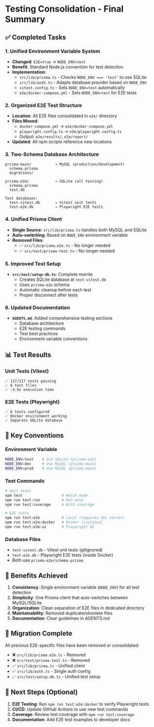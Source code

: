 # Testing Consolidation - Final Summary

## ✅ Completed Tasks

### 1. **Unified Environment Variable System**
- **Changed**: `E2E=true` → `NODE_ENV=test`
- **Benefit**: Standard Node.js convention for test detection
- **Implementation**:
  - `src/lib/prisma.ts` - Checks `NODE_ENV === 'test'` to use SQLite
  - `src/lib/auth.ts` - Adapts database provider based on `NODE_ENV`
  - `vitest.config.ts` - Sets `NODE_ENV=test` automatically
  - `e2e/docker-compose.yml` - Sets `NODE_ENV=test` for E2E tests

### 2. **Organized E2E Test Structure**
- **Location**: All E2E files consolidated in `e2e/` directory
- **Files Moved**:
  - `docker-compose.yml` → `e2e/docker-compose.yml`
  - `playwright.config.ts` → `e2e/playwright.config.ts`
  - Output: `e2e/results/`, `e2e/report/`
- **Updated**: All npm scripts reference new locations

### 3. **Two-Schema Database Architecture**
```
prisma-main/           → MySQL (production/development)
  schema.prisma
  migrations/

prisma-e2e/            → SQLite (all testing)
  schema.prisma
  test.db

Test databases:
  test-vitest.db       → Vitest unit tests
  test-e2e.db          → Playwright E2E tests
```

### 4. **Unified Prisma Client**
- **Single Source**: `src/lib/prisma.ts` handles both MySQL and SQLite
- **Auto-switching**: Based on `NODE_ENV` environment variable
- **Removed Files**:
  - ✅ `src/lib/prisma.e2e.ts` - No longer needed
  - ✅ `src/test/prisma-test.ts` - No longer needed

### 5. **Improved Test Setup**
- **`src/test/setup-db.ts`**: Complete rewrite
  - Creates SQLite database at `test-vitest.db`
  - Uses `prisma-e2e` schema
  - Automatic cleanup before each test
  - Proper disconnect after tests

### 6. **Updated Documentation**
- **`AGENTS.md`**: Added comprehensive testing sections
  - Database architecture
  - E2E testing commands
  - Test best practices
  - Environment variable conventions

## 📊 Test Results

### Unit Tests (Vitest)
```
✅ 117/117 tests passing
✅ 6 test files
✅ ~3.6s execution time
```

### E2E Tests (Playwright)
```
✅ 6 tests configured
✅ Docker environment working
✅ Separate SQLite database
```

## 🔑 Key Conventions

### Environment Variable
```bash
NODE_ENV=test    # Use SQLite (prisma-e2e)
NODE_ENV=dev     # Use MySQL (prisma-main)
NODE_ENV=prod    # Use MySQL (prisma-main)
```

### Test Commands
```bash
# Unit tests
npm test                  # Watch mode
npm run test:run          # Run once
npm run test:coverage     # With coverage

# E2E tests
npm run test:e2e          # Local (requires dev server)
npm run test:e2e:docker   # Docker (isolated)
npm run test:e2e:ui       # Playwright UI
```

### Database Files
- `test-vitest.db` - Vitest unit tests (gitignored)
- `test-e2e.db` - Playwright E2E tests (inside Docker)
- Both use `prisma-e2e/schema.prisma`

## 🎯 Benefits Achieved

1. **Consistency**: Single environment variable (`NODE_ENV`) for all test detection
2. **Simplicity**: One Prisma client that auto-switches between MySQL/SQLite
3. **Organization**: Clean separation of E2E files in dedicated directory
4. **Maintainability**: Removed duplicate/obsolete files
5. **Documentation**: Clear guidelines in AGENTS.md

## 🔄 Migration Complete

All previous E2E-specific files have been removed or consolidated:
- ❌ `src/lib/prisma.e2e.ts` - Removed
- ❌ `src/test/prisma-test.ts` - Removed
- ✅ `src/lib/prisma.ts` - Unified client
- ✅ `src/lib/auth.ts` - Single auth config
- ✅ `src/test/setup-db.ts` - Unified test setup

## 📝 Next Steps (Optional)

1. **E2E Testing**: Run `npm run test:e2e:docker` to verify Playwright tests
2. **CI/CD**: Update GitHub Actions to use new test commands
3. **Coverage**: Review test coverage with `npm run test:coverage`
4. **Documentation**: Add E2E test examples to developer docs
